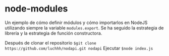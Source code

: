 # node-modules
Un ejemplo de cómo definir módulos y cómo importarlos en NodeJS utilizando siempre la variable `modules.export`. 
Se ha seguido la estrategia de librería y la estrategia de función constructora.

Después de clonar el repositorio `$git clone https://github.com/luchhh/nodapi.git nodapi`
Ejecutar `$node index.js`
